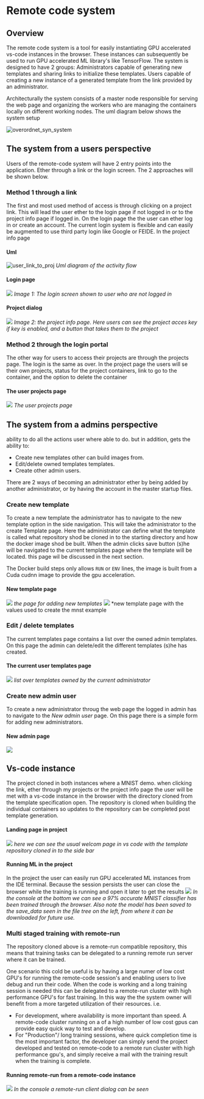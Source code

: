 # Remote code system

## Overview

The remote code system is a tool for easily instantiating GPU accelerated vs-code instances in the browser. These instances can subsequently be used to run GPU accelerated ML library's like TensorFlow. The system is designed to have 2 groups: Administrators capable of generating new templates and sharing links to initialize these templates. Users capable of creating a new instance of a generated template from the link provided by an administrator. 

Architecturally the system consists of a master node responsible for serving the web page and organizing the workers who are managing the containers locally on different working nodes. The uml diagram below shows the system setup

![overordnet_syn_system](system_info.assets/overordnet_syn_system.png)

## The system from a users perspective

Users of the remote-code system will have 2 entry points into the application. Ether through a link or the login screen. The 2 approaches will be shown below. 

### Method 1 through a link

The first and most used method of access is through clicking on a project link. This will lead the user ether to the login page if not logged in or to the project info page if logged in. On the login page the the user can ether log in or create an account. The current login system is flexible and can easily be augmented to use third party login like Google or FEIDE.  In the project info page 

#### Uml

![user_link_to_proj](system_info.assets/user_link_to_proj.png)
*Uml diagram of the activity flow*

#### Login page
![](system_info.assets/login.png)
*Image 1: The login screen shown to user who are not logged in*

#### Project dialog
![](system_info.assets/proj_dialog.png)
*Image 2: the project info page. Here users can see the project acces key if key is enabled, and a button that takes them to the project*

### Method 2 through the login portal

The other way for users to access their projects are through the projects page. The login is the same as over. In the project page the users will se their own projects, status for the project containers, link to go to the container, and the option to delete the container

#### The user projects page
![](system_info.assets/owned_proj.png)
*The user projects page*

## The system from a admins perspective

ability to do all the actions user where able to do. but in addition, gets the ability to: 

- Create new templates other can build images from.
- Edit/delete owned templates templates. 
- Create other admin users. 

There are 2 ways of becoming an administrator ether by being added by another administrator, or by having the account in the master startup files. 

### Create new template

To create a new template the administrator has to navigate to the new template option in the side navigation. This will take the administrator to the create Template page. Here the administrator can define what the template is called what repository shod be cloned in to the starting directory and how the docker image shod be built. When the admin clicks save button (s)he will be navigated to the current templates page where the template will be located. this page wil be discussed in the next section.

The Docker build steps only allows ``RUN`` or ``ENV`` lines, the image is built from a Cuda cudnn image to provide the gpu acceleration.

#### New template page
![](system_info.assets/new_template_empty.png)
*the page for adding new templates*
![](system_info.assets/new_template_filled.png)
*new template page with the values used to create the mnst example

### Edit / delete templates

The current templates page contains a list over the owned admin templates. On this page the admin can delete/edit the different templates (s)he has created.

#### The current user templates page
![](system_info.assets/current_user_owned.png)
*list over templates owned by the current administrator*

### Create new admin user

To create a new administrator throug the web page the logged in admin has to navigate to the *New admin user* page. On this page there is a simple form for adding new administrators.

#### New admin page
![](system_info.assets/create_admin_user.png)

## Vs-code instance

The project cloned in both instances where a MNIST demo. when clicking the link, ether through my projects or the project info page the user will be met with a vs-code instance in the browser with the directory cloned from the template specification open. The repository is cloned when building the individual containers so updates to the repository can be completed post template generation. 

#### Landing page in project
![](system_info.assets/proj_landing_page.png)
*here we can see the usual welcom page in vs code with the template repository cloned in to the side bar*

#### Running ML in the project

In the project the user can easily run GPU accelerated ML instances from the IDE terminal. Because the session persists the user can close the browser while the training is running and open it later to get the results
![](system_info.assets/running_ml.png)
*In the console at the bottom we can see a 97% accurate MNIST classifier has been trained through the browser. Also note the model has been saved to the save_data seen in the file tree on the left, from where it can be downloaded for future use.*

### Multi staged training with remote-run

The repository cloned above is a remote-run compatible repository, this means that training tasks can be delegated to a running remote run server where it can be trained. 

One scenario this cold be useful is by having a large numer of low cost GPU's for running the remote-code session's and enabling users to live debug and run their code. When the code is working and a long training session is needed this can be delegated to a remote-run cluster with high performance GPU's  for fast training. In this way the the system owner will  benefit from a more targeted utilization of their resources. i.e. 

- For development, where availability is more important than speed. A remote-code cluster running on a of a high number of low cost gpus can provide easy quick way to test and develop.
- For "Production"/ long training sessions, where quick completion time is the most important factor, the developer can simply send the project developed and tested on remote-code to a remote run cluster with high performance gpu's, and simply receive a mail with the training result when the training is complete.

#### Running remote-run from a remote-code instance
![](system_info.assets/show_cuda.png)
*In the console a remote-run client dialog can be seen*

